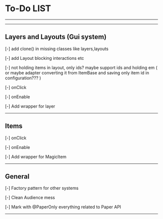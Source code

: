# To-Do LIST

---
---

## Layers and Layouts (Gui system)

[-] add clone() in missing classes like layers,layouts

[-] add Layout blocking interactions etc

[-] not holding items in layout, only ids? maybe support ids and holding em ( or maybe adapter
converting it from
ItemBase and saving only item id in configuration??? )

[-] onClick

[-] onEnable

[-] Add wrapper for layer

---

## Items

[-] onClick

[-] onEnable

[-] Add wrapper for MagicItem

---

## General

[-] Factory pattern for other systems

[-] Clean Audience mess

[-] Mark with @PaperOnly everything related to Paper API


---